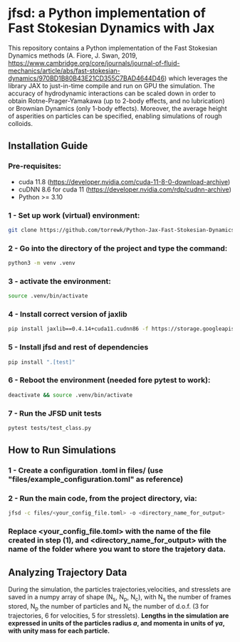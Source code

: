 # jfsd: a Python implementation of Fast Stokesian Dynamics with Jax

This repository contains a Python implementation of the Fast Stokesian Dynamics methods (A. Fiore, J. Swan, 2019, https://www.cambridge.org/core/journals/journal-of-fluid-mechanics/article/abs/fast-stokesian-dynamics/970BD1B80B43E21CD355C7BAD4644D46) which leverages the library JAX to just-in-time compile and run on GPU the simulation. The accuracy of hydrodynamic interactions can be scaled down in order to obtain Rotne-Prager-Yamakawa (up to 2-body effects, and no lubrication) or Brownian Dynamics (only 1-body effects). Moreover, the average height of asperities on particles can be specified, enabling simulations of rough colloids. 

## Installation Guide

### Pre-requisites:
- cuda 11.8 (https://developer.nvidia.com/cuda-11-8-0-download-archive)
- cuDNN 8.6 for cuda 11 (https://developer.nvidia.com/rdp/cudnn-archive)
- Python >= 3.10

### 1 - Set up work (virtual) environment:

```bash
git clone https://github.com/torrewk/Python-Jax-Fast-Stokesian-Dynamics.git
```

### 2 - Go into the directory of the project and type the command:
```bash
python3 -m venv .venv
```


### 3 - activate the environment:
```bash
source .venv/bin/activate
```

### 4 - Install correct version of jaxlib
```bash
pip install jaxlib==0.4.14+cuda11.cudnn86 -f https://storage.googleapis.com/jax-releases/jax_cuda_releases.html
```

### 5 - Install jfsd and rest of dependencies

```bash
pip install ".[test]"
```

		
### 6 - Reboot the environment (needed fore pytest to work):
```bash
deactivate && source .venv/bin/activate
```


### 7 - Run the JFSD unit tests
```bash
pytest tests/test_class.py
```
		
## How to Run Simulations

### 1 - Create a configuration .toml in files/ (use "files/example_configuration.toml" as reference)	
### 2 - Run the main code, from the project directory, via:
```bash
jfsd -c files/<your_config_file.toml> -o <directory_name_for_output>
```
### Replace <your_config_file.toml> with the name of the file created in step (1), and <directory_name_for_output> with the name of the folder where you want to store the trajetory data.


## Analyzing Trajectory Data
During the simulation, the particles trajectories,velocities, and stresslets are saved in a numpy array of shape (N<sub>s</sub>, N<sub>p</sub>, N<sub>c</sub>), with N<sub>s</sub> the number of frames stored, N<sub>p</sub> the number of particles and N<sub>c</sub> the number of d.o.f. (3 for trajectories, 6 for velocities, 5 for stresslets). 
**Lengths in the simulation are expressed in units of the particles radius _a_, and momenta in units of _γa_, with unity mass for each particle.**  



